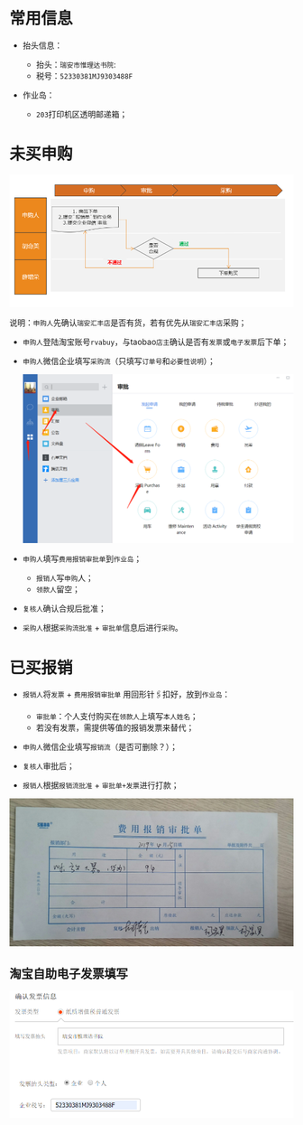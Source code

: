 # 常用信息

- 抬头信息：
  - 抬头：`瑞安市惟理达书院`: 
  - 税号：`52330381MJ9303488F`

- 作业岛：

  - `203`打印机区透明邮递箱；

    

# 未买申购

![1555309165428](media/1555309165428.png)

说明：`申购人`先确认`瑞安汇丰店`是否有货，若有优先从`瑞安汇丰店`采购；

- `申购人`登陆淘宝账号`rvabuy`，与taobao`店主`确认是否有`发票`或`电子发票`后下单；

- `申购人`微信企业填写`采购流`（只填写`订单号`和`必要性说明`）；  

    ![1555306886000](media/1555306886000.png)

- `申购人`填写`费用报销审批单`到`作业岛`；

    - `报销人`写`申购`人；
    - `领款人`留空；

- `复核人`确认合规后批准；

- `采购人`根据`采购流批准` + `审批单`信息后进行`采购`。

    

# 已买报销

- `报销人`将`发票` + `费用报销审批单` 用回形针🖇扣好，放到`作业岛`：

  - `审批单`：个人支付购买在`领款人`上填写`本人姓名`；
  - 若没有发票，需提供等值的报销发票来替代；

- `申购人`微信企业填写`报销流`（是否可删除？）；

   

- `复核人`审批后；

- `报销人`根据`报销流批准` + `审批单+发票`进行打款；

![1555303317965](media/1555303317965.png)



## 淘宝自助电子发票填写

![1555298968972](media/1555298968972.png)



